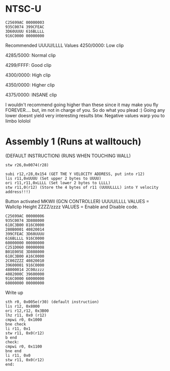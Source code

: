 # NTSC-U
```
C25699AC 00000003
935C0074 399CFEAC
3D60UUUU 616BLLLL
916C0000 00000000
```
Recommended UUUU/LLLL Values
4250/0000: Low clip

4285/5000: Normal clip

4299/FFFF: Good clip

4300/0000: High clip

4350/0000: Higher clip

4375/0000: INSANE clip

I wouldn't recommend going higher than these since it may make you fly FOREVER.... but, im not in charge of you. So do what you plead :)
Going any lower doesnt yield very interesting results btw.
Negative values warp you to limbo lololol
# Assembly 1 (Runs at walltouch)
(DEFAULT INSTRUCTION) (RUNS WHEN TOUCHING WALL)
```
stw r26,0x0074(r28) 
```
```
subi r12,r28,0x154 (GET THE Y VELOCITY ADDRESS, put into r12)
lis r11,0xUUUU (Set upper 2 bytes to UUUU)
ori r11,r11,0xLLLL (Set lower 2 bytes to LLLL)
stw r11,0(r12) (Store the 4 bytes of r11 (UUUULLLL) into Y velocity address!!!)
```
Button activated MKWII  (GCN CONTROLLER)
UUUU/LLLL VALUES = Wallclip Height
ZZZZ/zzzz VALUES = Enable and Disable code.
```
C25699AC 00000006
935C0074 3D808000
618C3B00 816C0000
280B0001 40820014
399CFEAC 3D60UUUU
616BLLLL 916C0000
60000000 00000000
C251D060 00000008
B01E005E 3D808000
618C3B00 A16C0000
2C00ZZZZ 40820010
39600001 916C0000
48000014 2C00zzzz
4082000C 39600000
916C0000 60000000
60000000 00000000

```
Write up
```
sth r0, 0x005e(r30) (default instruction)
lis r12, 0x8000
ori r12,r12, 0x3B00
lhz r11, 0x0 (r12)
cmpwi r0, 0x1000
bne check
li r11, 0x1
stw r11, 0x0(r12)
b end
check: 
cmpwi r0, 0x1100
bne end
li r11, 0x0
stw r11, 0x0(r12)
end:
```
